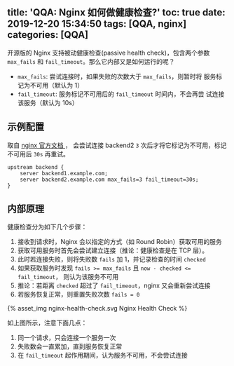 title: 'QQA: Nginx 如何做健康检查?'
toc: true
date: 2019-12-20 15:34:50
tags: [QQA, nginx]
categories: [QQA]
---

开源版的 Nginx 支持被动健康检查(passive health check)，包含两个参数
`max_fails` 和 `fail_timeout`。那么它内部又是如何运行的呢？

* `max_fails`: 尝试连接时，如果失败的次数大于 `max_fails`，则暂时将
    服务标记为不可用（默认为 1）
* `fail_timeout`: 服务标记不可用后的 `fail_timeout` 时间内，不会再尝
    试连接该服务（默认为 10s）

## 示例配置

取自 [nginx 官方文档
](https://docs.nginx.com/nginx/admin-guide/load-balancer/http-health-check/)，
会尝试连接 backend2 `3` 次后才将它标记为不可用，标记不可用后 `30s` 再重试。

```
upstream backend {
    server backend1.example.com;
    server backend2.example.com max_fails=3 fail_timeout=30s;
}
```

## 内部原理

健康检查分为如下几个步骤：

1. 接收到请求时，Nginx 会以指定的方式（如 Round Robin）获取可用的服务
2. 获取可用服务时首先会尝试建立连接（推论：健康检查是在 TCP 层）。
3. 此时若连接失败，则将失败数 `fails` 加 1，并记录检查的时间 `checked`
4. 如果获取服务时发现 `fails >= max_fails` 且 `now - checked <= fail_timeout`，
   则认为该服务不可用
5. 推论：若距离 `checked` 超过了 `fail_timeout`，nginx 又会重新尝试连接
6. 若服务恢复正常，则重置失败次数 `fails = 0`

{% asset_img nginx-health-check.svg Nginx Health Check %}

如上图所示，注意下面几点：

1. 同一个请求，只会连接一个服务一次
2. 失败数会一直累加，直到服务恢复正常
3. 在 `fail_timeout` 起作用期间，认为服务不可用，不会尝试连接
